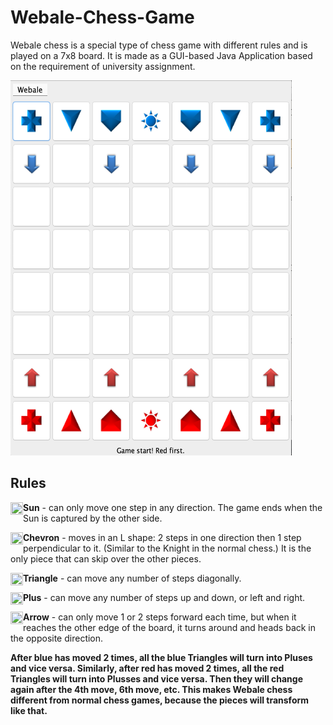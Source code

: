 # Webale-Chess-Game
Webale chess is a special type of chess game with different rules and is played on a 7x8 board. It is made as a GUI-based Java Application based on the requirement of university assignment.

<img src="https://github.com/awyewlim/Webale-Chess-Game/blob/master/Assets/Chessboard.png?raw=true" width="450" height="600">

## Rules
<img align="left" src="https://github.com/awyewlim/Webale-Chess-Game/blob/master/Assets/SunR.png?raw=true" width="20" height="20">**Sun** - can only move one step in any direction. The game ends when the Sun is captured by the other side.


<img align="left" src="https://github.com/awyewlim/Webale-Chess-Game/blob/master/Assets/ChevronR.png?raw=true" width="20" height="20">**Chevron** - moves in an L shape: 2 steps in one direction then 1 step perpendicular to it. (Similar to the Knight in the normal chess.) It is the only piece that can skip over the other pieces.


<img align="left" src="https://github.com/awyewlim/Webale-Chess-Game/blob/master/Assets/TriangleR.png?raw=true" width="20" height="20">**Triangle** - can move any number of steps diagonally.


<img align="left" src="https://github.com/awyewlim/Webale-Chess-Game/blob/master/Assets/PlusR.png?raw=true" width="20" height="20">**Plus** - can move any number of steps up and down, or left and right.


<img align="left" src="https://github.com/awyewlim/Webale-Chess-Game/blob/master/Assets/ArrowR.png?raw=true" width="20" height="20">**Arrow** - can only move 1 or 2 steps forward each time, but when it reaches the other edge of the board, it turns around and heads back in the opposite direction.


**After blue has moved 2 times, all the blue Triangles will turn into Pluses and vice versa. Similarly, after red has moved 2 times, all the red Triangles will turn into Plusses and vice versa. Then they will change again after the 4th move, 6th move, etc. This makes Webale chess different from normal chess games, because the pieces will transform like that.**
